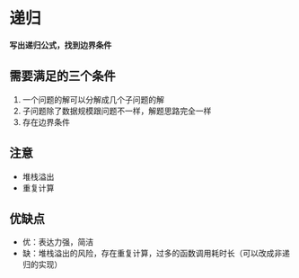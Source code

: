 # 递归
**写出递归公式，找到边界条件**

## 需要满足的三个条件
1. 一个问题的解可以分解成几个子问题的解
2. 子问题除了数据规模跟问题不一样，解题思路完全一样
3. 存在边界条件

## 注意
- 堆栈溢出
- 重复计算

## 优缺点
- 优：表达力强，简洁
- 缺：堆栈溢出的风险，存在重复计算，过多的函数调用耗时长（可以改成非递归的实现）